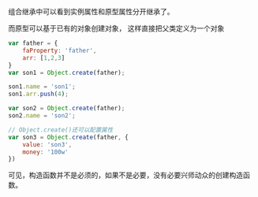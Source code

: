 组合继承中可以看到实例属性和原型属性分开继承了。

而原型可以基于已有的对象创建对象， 这样直接把父类定义为一个对象

```javascript
var father = {
    faProperty: 'father',
    arr: [1,2,3]
}
var son1 = Object.create(father);

son1.name = 'son1';
son1.arr.push(4);

var son2 = Object.create(father);
son2.name = 'son2';

// Object.create()还可以配置属性
var son3 = Object.create(father, {
    value: 'son3',
    money: '100w'
})
```
可见，构造函数并不是必须的，如果不是必要，没有必要兴师动众的创建构造函数。